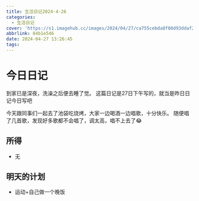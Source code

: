 ```yaml
---
title: 生活日记2024-4-26
categories:
  - 生活日记
cover: 'https://s1.imagehub.cc/images/2024/04/27/ca755cebda8f80d93ddaf2d466d2e011.jpeg'
abbrlink: 84b1e546
date: 2024-04-27 13:26:45
tags:
---
```


# 今日日记

到家已是深夜，洗澡之后便去睡了觉。
这篇日记是27日下午写的，就当是昨日日记今日写吧

今天跟同事们一起去了池袋吃烧烤，大家一边喝酒一边唱歌，十分快乐。
随便唱了几首歌，发现好多歌都不会唱了，调太高，唱不上去了:joy:

## 所得
- 无

## 明天的计划
- 运动+自己做一个晚饭
